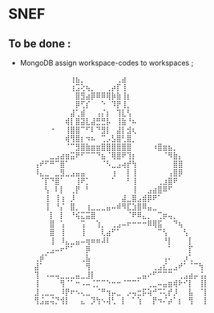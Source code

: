 # SNEF
## To be done :
* MongoDB assign workspace-codes to workspaces ;

⠀⠀⠀⠀⠀⠀⠀⠀⠀⠀⠀⠀⢰⣦⡀⠀⠀⠀⠀⠀⠀⢀⣴⠀⠀⠀⠀⠀⠀⠀⠀⠀⠀⠀⠀⠀⠀⠀⠀⠀
⠀⠀⠀⠀⠀⠀⠀⠀⠀⠀⠀⠀⢰⣩⢕⢦⡀⠀⠀⢀⡴⡏⢸⠀⠀⠀⠀⠀⠀⠀⠀⠀⠀⠀⠀⠀⠀⠀⠀⠀
⠀⠀⠀⠀⠀⠀⠀⠀⠀⠀⠀⠀⠀⣿⣻⣴⡿⠿⠿⢿⡷⣷⢸⡆⠀⠀⠀⠀⠀⠀⠀⠀⠀⠀⠀⠀⠀⠀⠀⠀
⠀⠀⠀⠀⠀⠀⠀⠀⠀⠀⠀⠀⠀⡿⢋⡎⠀⠀⠑⠀⠹⡟⢸⡀⠀⠀⠀⠀⠀⠀⠀⠀⠀⠀⠀⠀⠀⠀⠀⠀
⠀⠀⠀⠀⠀⠀⠀⠀⠀⠀⠀⠀⣼⢁⣾⠀⠀⢠⡌⡆⠀⢹⣇⢣⠀⠀⠀⠀⠀⠀⠀⠀⠀⠀⠀⠀⠀⠀⠀⠀
⠀⠀⠀⠀⠀⠀⠀⠀⠀⠀⠀⢾⡇⣿⣽⣇⣼⣛⣛⡧⠀⢸⣷⠘⠦⠀⠀⠀⠀⠀⠀⠀⠀⠀⠀⠀⠀⠀⠀⠀
⠀⠀⠀⠀⠀⠀⠀⠀⠐⠀⠀⢸⣿⣿⠉⠋⠇⠙⣻⡇⠀⣼⡇⣺⢆⠀⠀⠀⠀⠀⠀⠀⠀⠀⠀⠀⠀⠀⠀⠀
⠀⠀⠀⠀⠀⠀⠀⠀⠀⠀⠀⢾⢻⣿⡆⠲⠦⠀⢉⡠⣣⣿⢃⣿⡀⠀⠀⠀⠀⠀⠀⠀⠀⠀⠀⠀⠀⠀⠀⠀
⠀⠀⠀⠀⠀⠀⠀⠀⠀⠀⠀⠈⠉⣻⣿⣷⣶⣶⣿⣿⣿⣿⣿⣿⠀⠀⠀⠀⠰⣿⣶⣦⡀⠀⠀⠀⠀⠀⠀⠀
⠀⠀⠀⠀⠀⠀⠀⠀⣀⣠⣴⣶⣭⠟⠋⠉⠉⠙⣦⠈⢿⣿⠟⢹⡆⠀⠀⠀⠀⠀⠈⠻⣷⡄⠀⠀⠀⠀⠀⠀
⠀⠀⠀⠀⠀⢠⠞⠋⠛⠉⣿⠁⠀⠀⠀⠀⠀⠀⠈⠣⣀⣠⢴⡞⢳⠀⠀⠀⠀⠀⠀⠀⣿⣿⠀⠀⠀⠀⠀⠀
⠀⠀⠀⠀⠀⠸⣄⣀⠀⣀⣻⣀⣠⣤⣤⠀⠀⠀⠀⠀⢰⠀⠀⡇⢸⠀⠀⠀⠀⠀⠀⢠⣿⡿⠀⠀⠀⠀⠀⠀
⠀⠀⠀⠀⠀⠀⠈⡏⠙⣿⠁⠀⠀⢸⠟⡁⠀⠀⠀⠀⠁⠀⠀⠃⢸⠀⠀⠀⠀⢀⣰⣿⠟⠀⠀⠀⠀⠀⠀⠀
⠀⠀⠀⠀⠀⠀⠀⢣⠀⠇⡇⠀⢀⡟⠀⠃⠀⠀⠀⠀⠀⠀⠀⠀⢸⠀⠀⣠⣴⣿⠿⠋⠀⠀⠀⠀⠀⠀⠀⠀
⠀⠀⠀⠀⠀⠀⠀⢸⠀⢸⢰⠀⡸⠀⠀⠀⠀⠀⠀⠀⠀⠀⣼⣀⣿⣠⣾⡿⠟⠁⠀⠀⠀⠀⠀⠀⠀⠀⠀⠀
⠀⠀⠀⠀⠀⠀⠀⢸⠀⠘⡌⠀⣿⡀⠀⢰⣀⣀⣀⣤⠤⠾⠻⣏⣱⣿⠿⣤⣀⠀⠀⠀⠀⠀⠀⠀⠀⠀⠀⠀
⠀⠀⠀⠀⠀⠀⠀⠀⡇⠀⡇⠀⠘⢮⣍⣭⣿⠀⠀⠀⠀⠀⠀⠈⠟⠿⣄⡀⠀⢉⡶⢤⡀⠀⠀⠀⠀⠀⠀⠀
⠀⠀⠀⠀⠀⠀⠀⠀⣿⠀⢡⠀⠀⠀⢩⠀⠀⢱⡀⠀⢀⣠⠤⠖⠒⠒⠒⠿⢿⣯⠀⠀⠙⢦⠀⠀⠀⠀⠀⠀
⠀⠀⠀⠀⠀⠀⠀⠀⣿⠀⢸⠀⠀⠀⢸⠀⠀⠀⢇⣴⠋⠁⠀⠀⠀⠀⠀⠀⠀⠉⢣⠀⠀⠀⢣⠀⠀⠀⠀⠀
⠀⠀⠀⠀⠀⠀⠀⠀⢸⠀⠸⣄⣀⣤⠤⢶⠶⠶⠼⠇⠀⠀⠀⠀⠀⠀⠀⠀⠀⠀⠘⡇⠀⠀⠀⡇⠀⠀⠀⠀
⠀⠀⠀⠀⠀⠀⠀⢀⣠⠤⠖⠋⠁⠀⠀⡿⠀⠀⠀⠀⠀⠀⠀⠀⠀⠀⠀⠀⠀⠀⠀⠁⠀⠀⠀⡏⠀⠀⠀⠀
⠀⠀⠀⠀⠀⢀⡾⠁⠀⠀⠀⠀⠀⠀⢀⣧⠀⠀⠀⠀⠀⠀⠀⠀⠀⠀⠀⠀⠀⠀⢠⠄⠀⠀⡰⢁⠀⠀⠀⠀
⠀⠀⠀⠀⠀⣼⠁⠀⠀⠀⠀⠀⠀⠀⠀⢻⠀⠀⠀⠀⠀⠀⠀⠀⠀⠀⠀⠀⢀⣠⣎⣀⣠⠞⠁⠈⠉⢳⠀⠀
⠀⠀⠀⠀⠀⢹⠀⠠⠤⢤⣀⣀⣀⣤⣀⣸⡇⠀⠀⠀⠀⠀⠀⠀⠀⣀⣤⠔⠋⠉⠉⠉⠀⢀⣠⣴⡤⢨⡄⠀
⠀⠀⠀⠀⠀⢸⠀⠀⠀⠀⢻⠈⠁⠒⠠⠤⢈⡉⠉⠑⠒⠒⠈⠉⠉⠁⠀⢀⣀⠤⣤⣶⢾⠗⠊⡇⠀⢸⡇⠀
⠀⠀⠀⠀⠀⣸⢀⣀⣀⠀⠸⡟⠖⠢⢄⣀⠀⠈⠛⢲⡤⣀⠀⡠⢤⣒⡯⢵⠚⠩⢅⡞⡸⠀⠀⣧⠀⠈⡇⠀
⠀⠀⠀⠀⠀⢻⣨⣤⢬⡙⢺⡇⠀⠀⣄⠀⡹⢳⠢⢼⢃⠀⡇⠀⠁⢱⠀⠀⡟⠲⠌⡴⠁⡆⠀⢻⠀⠀⡇⠀
